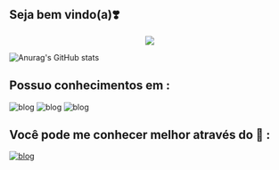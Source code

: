 ## Seja bem vindo(a):heavy_heart_exclamation:
</div>
  
<div align="center">
<img src="https://readme-typing-svg.herokuapp.com?font=Poppins&color=32b9a6&center=true&vCenter=true&lines=confira+minhas+contribuições.+">
<!-- https://readme-typing-svg.herokuapp.com?font=Poppins&color=FF6F29&center=true&vLeft=true&lines=confira+minhas+contribuições.+- -->
</div>

![Anurag's GitHub stats](https://github-readme-stats.vercel.app/api?username=nu-Bia&show_icons=true&theme=dracula)

## Possuo conhecimentos em :
![blog](https://img.shields.io/badge/HTML-239120?style=for-the-badge&logo=html5&logoColor=white)
![blog](https://img.shields.io/badge/CSS-239120?&style=for-the-badge&logo=css3&logoColor=white)
![blog](https://img.shields.io/badge/JavaScript-F7DF1E?style=for-the-badge&logo=javascript&logoColor=black)

## Você pode me conhecer melhor através do :speech_balloon: :
[![blog](https://img.shields.io/badge/LinkedIn-0077B5?style=for-the-badge&logo=linkedin&logoColor=white)](https://www.linkedin.com/in/n%C3%BAbia-reis-005b92207/)



